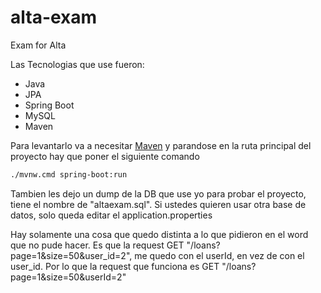 # alta-exam
Exam for Alta

Las Tecnologias que use fueron:
- Java
- JPA
- Spring Boot
- MySQL
- Maven

Para levantarlo va a necesitar [Maven](https://maven.apache.org/) y parandose en la ruta principal del proyecto hay que poner el siguiente comando
```bash
./mvnw.cmd spring-boot:run
```
Tambien les dejo un dump de la DB que use yo para probar el proyecto, tiene el nombre de "altaexam.sql". Si ustedes quieren usar otra base de datos, solo queda editar el application.properties

Hay solamente una cosa que quedo distinta a lo que pidieron en el word que no pude hacer. Es que la request GET "/loans?page=1&size=50&user_id=2", me quedo con el userId, en vez de con el user_id. Por lo que la request que funciona es GET "/loans?page=1&size=50&userId=2"
